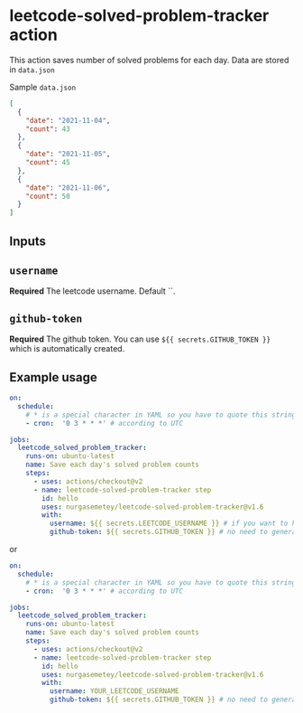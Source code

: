 # leetcode-solved-problem-tracker action

This action saves number of solved problems for each day. Data are stored in `data.json`

Sample `data.json`

```json
[
  {
    "date": "2021-11-04",
    "count": 43
  },
  {
    "date": "2021-11-05",
    "count": 45
  },
  {
    "date": "2021-11-06",
    "count": 50
  }
]
```

## Inputs

## `username`

**Required** The leetcode username. Default ``.

## `github-token`

**Required** The github token. You can use `${{ secrets.GITHUB_TOKEN }}` which is automatically created.

## Example usage
```yaml
on:
  schedule:
    # * is a special character in YAML so you have to quote this string
    - cron:  '0 3 * * *' # according to UTC

jobs:
  leetcode_solved_problem_tracker:
    runs-on: ubuntu-latest
    name: Save each day's solved problem counts
    steps:
      - uses: actions/checkout@v2
      - name: leetcode-solved-problem-tracker step
        id: hello
        uses: nurgasemetey/leetcode-solved-problem-tracker@v1.6
        with:
          username: ${{ secrets.LEETCODE_USERNAME }} # if you want to hide your username
          github-token: ${{ secrets.GITHUB_TOKEN }} # no need to generate token, it is generated automatically when you use action
```

or 

```yaml
on:
  schedule:
    # * is a special character in YAML so you have to quote this string
    - cron:  '0 3 * * *' # according to UTC

jobs:
  leetcode_solved_problem_tracker:
    runs-on: ubuntu-latest
    name: Save each day's solved problem counts
    steps:
      - uses: actions/checkout@v2
      - name: leetcode-solved-problem-tracker step
        id: hello
        uses: nurgasemetey/leetcode-solved-problem-tracker@v1.6
        with:
          username: YOUR_LEETCODE_USERNAME
          github-token: ${{ secrets.GITHUB_TOKEN }} # no need to generate token, it is generated automatically when you use action
```
